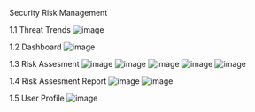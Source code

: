 Security Risk Management

1.1 Threat Trends
![image](https://github.com/user-attachments/assets/07eee801-da8e-4b84-bba8-1f07a713dd54)

1.2 Dashboard
![image](https://github.com/user-attachments/assets/854c1336-7c3f-43b8-b4ee-858ff2d234bc)

1.3 Risk Assesment
![image](https://github.com/user-attachments/assets/d72002e3-f185-4ed9-b1bf-1516cce9df77)
![image](https://github.com/user-attachments/assets/308a23e4-d8c8-48bb-87b6-bf3b972c3e40)
![image](https://github.com/user-attachments/assets/cd4c7a3e-9283-4eb0-a2c3-ef7e11e55bd1)
![image](https://github.com/user-attachments/assets/843093b8-0f88-4b7f-b553-8e4e4d9bbd9d)
![image](https://github.com/user-attachments/assets/1d460d08-eb3a-441e-87ae-256aadc4f9c9)

1.4 Risk Assesment Report
![image](https://github.com/user-attachments/assets/18931d00-ea82-4306-adf9-2cecdfdcda94)
![image](https://github.com/user-attachments/assets/8b4b1252-818d-49da-a4c5-793826db38b1)

1.5 User Profile
![image](https://github.com/user-attachments/assets/7a4b8bc8-c3e5-4dae-9eb7-cb2369bb1630)




